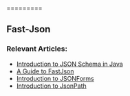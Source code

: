 =========

## Fast-Json

### Relevant Articles:
- [Introduction to JSON Schema in Java](http://www.baeldung.com/introduction-to-json-schema-in-java)
- [A Guide to FastJson](http://www.baeldung.com/fastjson)
- [Introduction to JSONForms](http://www.baeldung.com/introduction-to-jsonforms)
- [Introduction to JsonPath](http://www.baeldung.com/guide-to-jayway-jsonpath)
